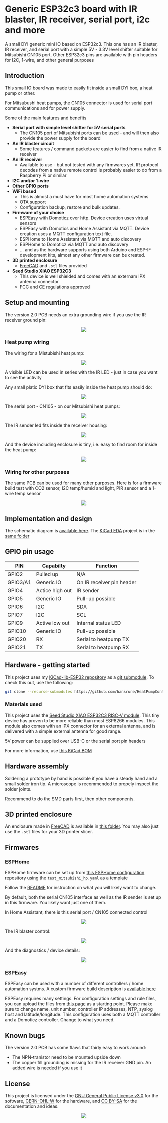 # Generic ESP32c3 board with IR blaster, IR receiver, serial port, i2c and more

A small DYI generic mini IO based on ESP32c3. This one has an IR blaster, IR receiver, and serial port with a simple 5V - 3.3V level shifter suitable for Mitsubishi CN105 port. Other ESP32c3 pins are available with pin headers for I2C, 1-wire, and other general purposes

## Introduction

This small IO board was made to easily fit inside a small DYI box, a heat pump or other.

For Mitsubushi heat pumps, the CN105 connector is used for serial port communications and for power supply.

Some of the main features and benefits

- **Serial port with simple level shifter for 5V serial ports**
    - The CN105 port of Mitsubishi ports can be used - and will then also provide the power supply for the board
- **An IR blaster circuit**
    - Some features / command packets are easier to find from a native IR receiver
- **An IR receiver**
    - Available to use - but not tested with any firmwares yet.
      IR protocol decodes from a native remote control is probably easier to do from a Raspberry Pi or similar
- **I2C and/or 1-wire**
- **Other GPIO ports**
- **WiFi based**
    - This is almost a must have for most home automation systems
    - OTA support
    - Configuration backup, restore and bulk updates.
- **Firmware of your choise**
    - ESPEasy with Domoticz over http. Device creation uses virtual sensors
    - ESPEasy with Domotics and Home Assistant via MQTT. Device creation uses a MQTT configuration text file.
    - ESPHome to Home Assistant via MQTT and auto discovery
    - ESPHome to Domoticz via MQTT and auto discovery
    - ... and as the hardware supports using both Arduino and ESP-IF development kits, almost any other firmware can be created.
- **3D printed enclosure**
    - [FreeCAD](./FreeCAD) and `.stl` files provided
- **Seed Studio XIAO ESP32C3**
    - This device is well shielded and comes with an externam IPX antenna connector
    - FCC and CE regulations approved

## Setup and mounting

The version 2.0 PCB needs an extra grounding wire if you use the IR receiver ground pin:

<p align="center">
    <img src="images/HeatPumpCtrl-PCB-Mounts.jpg">
</p>


### Heat pump wiring

The wiring for a Mistubishi heat pump:

<p align="center">
    <img src="images/HeatPumpCtrl-Wiring.jpg">
</p>

A visible LED can be used in series with the IR LED - just in case you want to see the activity

Any small platic DYI box that fits easily inside the heat pump should do:

<p align="center">
    <img src="images/HeatPumpCtrl-Boxed-Inside.jpg">
</p>

The serial port - CN105 - on our Mitsubishi heat pumps:

<p align="center">
    <img src="images/HeatPumpCtrl-CN105.jpg">
</p>

The IR sender led fits inside the receiver housing:

<p align="center">
    <img src="images/HeatPumpCtrl-IR-LED.jpg">
</p>

And the device including enclosure is tiny, i.e. easy to find room for inside the heat pump:

<p align="center">
    <img src="images/HeatPumpCtrl-Boxed-Inside.jpg">
</p>


### Wiring for other purposes

The same PCB can be used for many other purposes. Here is for a firmware build test with CO2 sensor, I2C temp/humid and light, PIR sensor and a 1-wire temp sensor

<p align="center">
    <img src="images/HeatPumpCtrl-Sensors-1.jpg">
</p>


## Implementation and design

The schematic diagram is [available here](KiCad/HeatPumpControl-schema-2.0.pdf). The [KiCad EDA](https://www.kicad.org/) project is in the [same folder](./KiCad)


## GPIO pin usage

| PIN      | Capabilty          | Function                            |
|----------|--------------------|-------------------------------------|
| GPIO2    | Pulled up          | N/A                                 |
| GPIO3/A1 | Generic IO         | On IR receiver pin header           |
| GPIO4    | Actice high out    | IR sender                           |
| GPIO5    | Generic IO         | Pull-up possible                    |
| GPIO6    | I2C                | SDA                                 |
| GPIO7    | I2C                | SCL                                 |
| GPIO9    | Active low out     | Internal status LED                 |
| GPIO10   | Generic IO         | Pull-up possible                    |
| GPIO20   | RX                 | Serial to heatpump TX               |
| GPIO21   | TX                 | Serial to heatpump RX               |


## Hardware - getting started

This project uses my [KiCad-lib-ESP32 repository](https://github.com/hansrune/KiCad-lib-ESP32.git) as a [git submodule](https://www.git-scm.com/book/en/v2/Git-Tools-Submodules). To check this out, use the following:

```bash
git clone --recurse-submodules https://github.com/hansrune/HeatPumpControl.git 
```

### Materials used

This project uses the [Seed Studio XIAO ESP32C3 RISC-V module](https://www.seeedstudio.com/Seeed-XIAO-ESP32C3-p-5431.html). This tiny device has proven to be more reliable than most ESP8266 modules. This module also comes with an IPX connector for an external antenna, and is delivered with a simple external antenna for good range.

5V power can be supplied over USB-C or the serial port pin headers

For more information, use [this KiCad BOM](KiCad/HeatPumpControl-BOM.csv)

## Hardware assembly

Soldering a prototype by hand is possible if you have a steady hand and a small solder iron tip. A microscope is recommended to propely inspect the solder joints.

Recommend to do the SMD parts first, then other components.

## 3D printed enclosure

An enclosure made in [FreeCAD](https://www.freecad.org/) is available in [this folder](./FreeCAD). You may also just use the `.stl` files for your 3D printer slicer.

## Firmwares

### ESPHome

ESPHome firmware can be set up from [this ESPHome configuration repository](https://github.com/hansrune/esphome-config) using the `test_mitsubishi_hp.yaml` as a template

Follow the [README](https://github.com/hansrune/esphome-config) for instruction on what you will likely want to change.

By default, both the serial CN105 interface as well as the IR sender is set up in this firmware. You likely want just one of them.

In Home Assistant, there is this serial port / CN105 connected control

<p align="center">
    <img src="images/HA-CN105.jpg">
</p>

The IR blaster control:

<p align="center">
    <img src="images/HA-IR.jpg">
</p

And the diagnostics / device details:

<p align="center">
    <img src="images/HA-diags.jpg">
</p>

### ESPEasy

ESPEasy can be used with a number of different controllers / home automation systms. A custom firmware build description is [available here](https://github.com/hansrune/ESPEasy-custom/blob/builds/custom/mega-20240822-1/README-custombuilds.md)

ESPEasy requires many settings. For configuration settings and rule files, you can upload the files from [this page](./ESPEasy/) as a starting point. Please make sure to change name, unit number, controller IP addresses, NTP, syslog host and latitude/longitude. This configuration uses both a MQTT controller and a Domoticz controller. Change to what you need.

## Known bugs

The version 2.0 PCB has some flaws that fairly easy to work around:

- The NPN-tranistor need to be mounted upside down
- The copper fill grounding is missing for the IR receiver GND pin. An added wire is needed if you use it

## License

This project is licensed under the [GNU General Public License v3.0](GNU-LICENSE-V3.txt) for the software, [CERN-OHL-W](OHL-LICENSE.txt) for the hardware, and [CC BY-SA](CC-BY-SA-LICENCE.txt) for the documentation and ideas.

<p align="center">
    <img src="images/oshw_cert_label.png">
</p>

